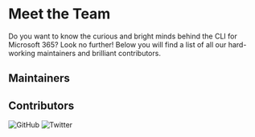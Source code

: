 # Meet the Team

<script id="cli-cards-generator" src="../generate-team-cards.js" defer></script>

Do you want to know the curious and bright minds behind the CLI for Microsoft 365? Look no further! Below you will find a list of all our hard-working maintainers and brilliant contributors.

## Maintainers

<div id='cli-grid-maintainers' class='cli-grid'>
</div>

## Contributors

<div id='cli-grid-contributors' class='cli-grid'>
</div>

[comment]: # (Template grid item)

<div id='cli-grid-item-template' class='cli-grid-item-container'>
  <div class='cli-grid-item'>
    <div class='cli-grid-item-align-center'>
      <img class='cli-grid-item-img'/>
    </div>
    <div class='cli-grid-item-align-center'>
      <div class='cli-grid-item-text'>
        <div class='cli-grid-item-name'></div>
        <div class='cli-grid-item-company'></div>
      </div>
    </div>
    <div class='cli-grid-item-align-center'>
      <a class='cli-grid-item-link' title='GitHub'>
        <img class='cli-grid-item-link-img' alt='GitHub' src='../../images/github-logo.svg'/>
      </a>
      <a class='cli-grid-item-link' title='Twitter'>
        <img class='cli-grid-item-link-img' alt='Twitter' src='../../images/twitter-logo.svg'/>
      </a>
    </div>
  </div>
</div>
